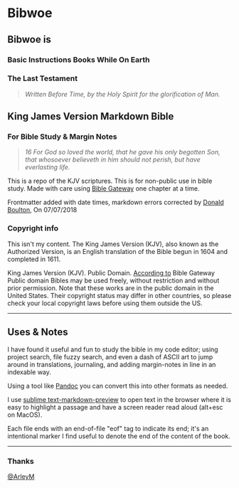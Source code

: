 # Bibwoe

## Bibwoe is

### Basic Instructions Books While On Earth

### The Last Testament

> _Written Before Time, by the Holy Spirit for the glorification of Man._

## King James Version Markdown Bible

### For Bible Study & Margin Notes

> _16 For God so loved the world, that he gave his only begotten Son, that whosoever believeth in him should not perish, but have everlasting life._

This is a repo of the KJV scriptures. This is for non-public use in bible study. Made with care using [Bible Gateway](http://biblegateway.com) one chapter at a time.

Frontmatter added with date times, markdown errors corrected by [Donald Boulton](https://bibwoe.com), On 07/07/2018

### Copyright info

This isn't my content. The King James Version (KJV), also known as the Authorized Version, is an English translation of the Bible begun in 1604 and completed in 1611.

King James Version (KJV). Public Domain. [According to](https://support.biblegateway.com/hc/en-us/articles/228180427) Bible Gateway Public domain Bibles may be used freely, without restriction and without prior permission. Note that these works are in the public domain in the United States. Their copyright status may differ in other countries, so please check your local copyright laws before using them outside the US.

***

## Uses & Notes

I have found it useful and fun to study the bible in my code editor; using project search, file fuzzy search, and even a dash of ASCII art to jump around in translations, journaling, and adding margin-notes in line in an indexable way.

Using a tool like [Pandoc](http://pandoc.org/) you can convert this into other formats as needed.

I use [sublime text-markdown-preview](https://github.com/revolunet/sublimetext-markdown-preview) to open text in the browser where it is easy to highlight a passage and have a screen reader read aloud (alt+esc on MacOS).

Each file ends with an end-of-file "eof" tag to indicate its end; it's an intentional marker I find useful to denote the end of the content of the book.

***

### Thanks

[@ArleyM](http://twitter.com/ArleyM)